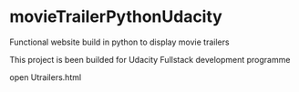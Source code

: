 # movieTrailerPythonUdacity
Functional website build in python to display movie trailers

This project is been builded for Udacity Fullstack development programme 

open Utrailers.html
